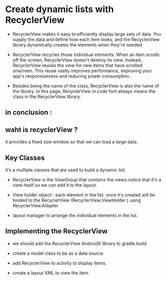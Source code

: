 # Create dynamic lists with RecyclerView  

- RecyclerView makes it easy to efficiently display large sets of data. You supply the data and define how each item looks, and the RecyclerView library dynamically creates the elements when they're needed.

- RecyclerView recycles those individual elements. When an item scrolls off the screen, RecyclerView doesn't destroy its view. Instead, RecyclerView reuses the view for new items that have scrolled onscreen. This reuse vastly improves performance, improving your app's responsiveness and reducing power consumption.

- Besides being the name of the class, RecyclerView is also the name of the library. In this page, RecyclerView in code font always means the class in the RecyclerView library.

## in conclusion : 
## waht is recyclerView ?
it provides a fixed size window so that we can load a large data.

 ## Key Classes 
 it's a multiple classes that are used to build a dynamic list. 

 * RecyclerView is the ViewGroup that contains the views.notice that it's a view itself so we can add it to the layout.

 * View holder object : each element in the list. once it's created will be binded to the RecyclerView (RecyclerView.ViewHolder.) using RecyclerView.Adapter

 *  layout manager to arrange the individual elements in the list.

 ## Implementing the RecyclerView 
  
  * we should add the RecyclerView AndroidX library to gradle.build 

  * create a model class to be as a data source.
  * add RecyclerView to activity to display items. 

  * create a layout XML to view the item.

